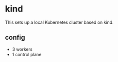 # kind 

This sets up a local Kubernetes cluster based on kind. 

## config

- 3 workers
- 1 control plane
